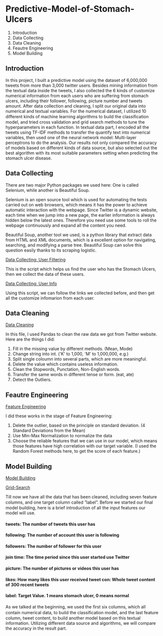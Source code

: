# Predictive-Model-of-Stomach-Ulcers


1. Introduction
2. Data Collecting
3. Data Cleaning
4. Feautre Engineering
5. Model Building


## Introduction

In this project, I built a predictive model using the dataset of 6,000,000 tweets from more than 3,000 twitter users. Besides mining information from the textual data inside the tweets, I also collected the 6 kinds of customize numerical information from each users who are suffering from stomach ulcers, including their follower, following, picture number and tweets amount. After data collection and cleaning, I split our original data into numerical and textual variables. For the numerical dataset, I utilized 10 different kinds of machine learning algorithms to build the classiﬁcation model, and tried cross validation and grid search methods to tune the hyperparameters in each function. In textual data part, I encoded all the tweets using TF-IDF methods to transfer the quantify text into numerical variables, then used one of the neural network model: Multi-layer perceptrons to do the analysis. Our results not only compared the accuracy of models based on different kinds of data source, but also selected out the best algorithm with its most suitable parameters setting when predicting the stomach ulcer disease.

## Data Collecting

There are two major Python packages we used here: One is called Selenium, while another is Beautiful Soup. 

Selenium is an open source tool which is used for automating the tests carried out on web browsers, which means it has the power to achieve automatic interaction with the webpage. Since Twitter is a dynamic website, each time when we jump into a new page, the earlier information is always hidden below the latest ones. Therefore you need use some tools to roll the webpage continuously and expand all the content you need. 

Beautiful Soup, another tool we used, is a python library that extract data from HTML and XML documents, which is a excellent option for navigating, searching, and modifying a parse tree. Beautiful Soup can solve this question easily thanks to its scraping logistic. 

[Data Collecting: User Filtering](https://github.com/ZihanChen1995/Predictive-Model-of-Stomach-Ulcers/blob/master/Data%20Collecting:%20User%20Filtering)

This is the script which helps us find the user who has the Stomach Ulcers, then we collect the data of these users.

[Data Collecting: User Info](https://github.com/ZihanChen1995/Predictive-Model-of-Stomach-Ulcers/blob/master/Data%20Collecting:%20User%20Info)

Using this script, we can follow the links we collected before, and then get all the customize infomarion from each user.


## Data Cleaning

[Data Cleaning](https://github.com/ZihanChen1995/Predictive-Model-of-Stomach-Ulcers/blob/master/Data%20Cleaning)

In this file, I used Pandas to clean the raw data we got from Twitter website. Here are the things I did:

1. Fill in the missing value by different methods. (Mean, Mode)
2. Change string into int. ('K' to 1,000, 'M' to 1,000,000, e.g.)
3. Split single coloumn into several parts, which are more meaningful.
4. Delete the value which contains useless information.
5. Clean the Stopwords, Punctation, Non-English words.
6. Transfer the same words in different tense or form. (eat, ate)
7. Detect the Outliers.

## Feautre Engineering

[Feature Engineering](https://github.com/ZihanChen1995/Predictive-Model-of-Stomach-Ulcers/blob/master/Feature%20Engineering)

I did these works in the stage of Feature Engineering:
1. Delete the outlier, based on the principle on standard deviation. (4 Standard Deviations from the Mean)
2. Use Min-Max Normalization to normalize the data
3. Choose the reliable features that we can use in our model, which means those features have high correlation with our target variable. (I used the Random Forest methods here, to get the score of each feature.)

## Model Building
[Model Building](https://github.com/ZihanChen1995/Predictive-Model-of-Stomach-Ulcers/blob/master/Model%20Building)

[Grid-Search](https://github.com/ZihanChen1995/Predictive-Model-of-Stomach-Ulcers/blob/master/Grid-Search:%20Hyper-Parameters)

Till now we have all the data that has been cleaned, including seven feature columns, and one target column called ”label”. Before we started our ﬁnal model building, here is a brief introduction of all the input features our model will use.

#### tweets: The number of tweets this user has 
#### following: The number of account this user is following 
#### followers: The number of follower for this user 
#### join time: The time period since this user started use Twitter 
#### picture: The number of pictures or videos this user has 
#### likes: How many likes this user received tweet con: Whole tweet content of 300 recent tweets 
#### label: Target Value. 1 means stomach ulcer, 0 means normal 


As we talked at the beginning, we used the ﬁrst six columns, which all contain numerical data, to build the classiﬁcation model, and the last feature column, tweet content, to build another model based on this textual information. Utilizing different data source and algorithms, we will compare the accuracy in the result part.
